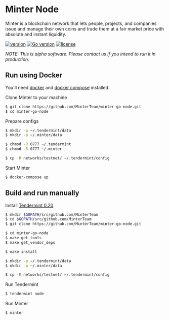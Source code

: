 # Minter Node

Minter is a blockchain network that lets people, projects, and companies issue and manage their own coins and trade them at a fair market price with absolute and instant liquidity.

[![version](https://img.shields.io/github/tag/MinterTeam/minter-go-node.svg)](https://github.com/MinterTeam/minter-go-node/releases/latest)
[![Go version](https://img.shields.io/badge/go-1.10-blue.svg)](https://github.com/moovweb/gvm)
[![license](https://img.shields.io/github/license/MinterTeam/minter-go-node.svg)](https://github.com/MinterTeam/minter-go-node/blob/master/LICENSE)

_NOTE: This is alpha software. Please contact us if you intend to run it in production._

## Run using Docker

You'll need [docker](https://docker.com/) and [docker compose](https://docs.docker.com/compose/) installed.

Clone Minter to your machine
```bash
$ git clone https://github.com/MinterTeam/minter-go-node.git
$ cd minter-go-node
```

Prepare configs
```bash
$ mkdir -p ~/.tendermint/data
$ mkdir -p ~/.minter/data

$ chmod -R 0777 ~/.tendermint
$ chmod -R 0777 ~/.minter

$ cp -R networks/testnet/ ~/.tendermint/config
```

Start Minter
```bash
$ docker-compose up
```

## Build and run manually

Install [Tendermint 0.20](https://github.com/tendermint/tendermint/blob/master/docs/install.rst)

```bash
$ mkdir $GOPATH/src/github.com/MinterTeam
$ cd $GOPATH/src/github.com/MinterTeam
$ git clone https://github.com/MinterTeam/minter-go-node.git

$ cd minter-go-node
$ make get_tools
$ make get_vendor_deps

$ make install

$ mkdir -p ~/.tendermint/data
$ mkdir -p ~/.minter/data

$ cp -R networks/testnet/ ~/.tendermint/config
```

Run Tendermint
```bash
$ tendermint node
```

Run Minter

```bash
$ minter
```